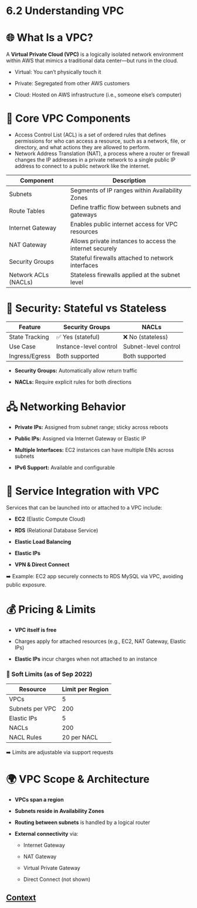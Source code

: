 # 6.2 Understanding VPC 
 
 # 🌐 What Is a VPC?
A **Virtual Private Cloud (VPC)** is a logically isolated network environment within AWS that mimics a traditional data center—but runs in the cloud.

* Virtual: You can’t physically touch it

* Private: Segregated from other AWS customers

* Cloud: Hosted on AWS infrastructure (i.e., someone else’s computer)

# 🧱 Core VPC Components
*  Access Control List (ACL) is a set of ordered rules that defines permissions for who can access a resource, such as a network, file, or directory, and what actions they are allowed to perform.
*  Network Address Translation (NAT), a process where a router or firewall changes the IP addresses in a private network to a single public IP address to connect to a public network like the internet.
 
 | Component            | Description                                                       |
|----------------------|-------------------------------------------------------------------|
| Subnets              | Segments of IP ranges within Availability Zones                   |
| Route Tables         | Define traffic flow between subnets and gateways                  |
| Internet Gateway     | Enables public internet access for VPC resources                  |
| NAT Gateway          | Allows private instances to access the internet securely          |
| Security Groups      | Stateful firewalls attached to network interfaces                 |
| Network ACLs (NACLs) | Stateless firewalls applied at the subnet level                   |


# 🔐 Security: Stateful vs Stateless

| Feature         | Security Groups        | NACLs                   |
|-----------------|------------------------|--------------------------|
| State Tracking  | ✅ Yes (stateful)       | ❌ No (stateless)        |
| Use Case        | Instance-level control | Subnet-level control     |
| Ingress/Egress  | Both supported         | Both supported           |


* **Security Groups:** Automatically allow return traffic

* **NACLs:** Require explicit rules for both directions

# 🖧 Networking Behavior
* **Private IPs:** Assigned from subnet range; sticky across reboots

* **Public IPs:** Assigned via Internet Gateway or Elastic IP

* **Multiple Interfaces:** EC2 instances can have multiple ENIs across subnets

* **IPv6 Support:** Available and configurable

# 🔌 Service Integration with VPC
Services that can be launched into or attached to a VPC include:

* **EC2** (Elastic Compute Cloud)

* **RDS** (Relational Database Service)

* **Elastic Load Balancing**

* **Elastic IPs**

* **VPN & Direct Connect**

➡️ Example: EC2 app securely connects to RDS MySQL via VPC, avoiding public exposure.

# 💰 Pricing & Limits
* **VPC itself is free**

* Charges apply for attached resources (e.g., EC2, NAT Gateway, Elastic IPs)

* **Elastic IPs** incur charges when not attached to an instance

### 🔢 Soft Limits (as of Sep 2022)

| Resource           | Limit per Region     |
|--------------------|----------------------|
| VPCs               | 5                    |
| Subnets per VPC    | 200                  |
| Elastic IPs        | 5                    |
| NACLs              | 200                  |
| NACL Rules         | 20 per NACL          |

➡️ Limits are adjustable via support requests

# 🌍 VPC Scope & Architecture
* **VPCs span a region**

* **Subnets reside in Availability Zones**

* **Routing between subnets** is handled by a logical router

* **External connectivity** via:

    - Internet Gateway

    - NAT Gateway

    - Virtual Private Gateway

    - Direct Connect (not shown)

 
 ## [Context](./../context.md)
